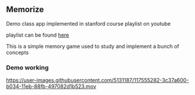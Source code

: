 ## Memorize

Demo class app implemented in stanford course playlist on youtube

playlist can be found [here](https://www.youtube.com/watch?v=SIYdYpPXil4&list=RDCMUC-EnprmCZ3OXyAoG7vjVNCA&index=2)

This is a simple memory game used to study and implement a bunch of concepts


### Demo working

https://user-images.githubusercontent.com/5131187/117555282-3c37a600-b034-11eb-88fb-497082d1b523.mov


